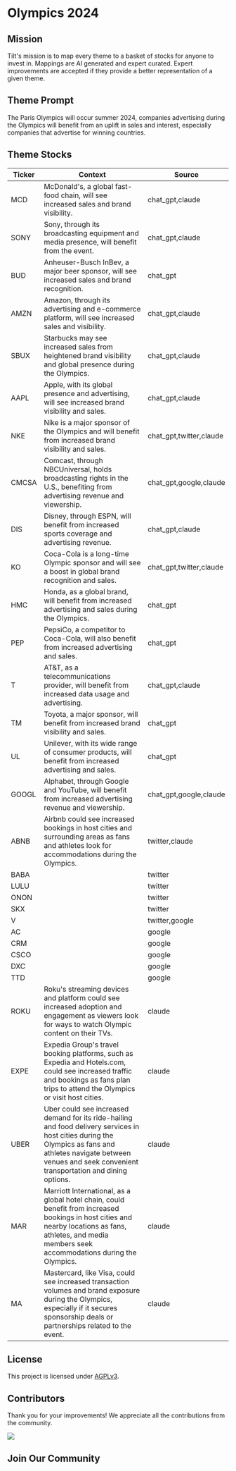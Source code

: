 <!--[[[cog
import cog
import json
with open('config.json') as file:
  config = json.load(file)
  cog.outl(f"# {config['name'].title()}")
]]]-->
# Olympics 2024
<!--//[[[end]]]-->

## Mission

Tilt's mission is to map every theme to a basket of stocks for anyone to invest in. Mappings are AI generated and expert curated.
Expert improvements are accepted if they provide a better representation of a given theme.

## Theme Prompt
<!--[[[cog
import cog
import json
with open('config.json') as file:
  config = json.load(file)
  cog.outl(config['prompt'])
]]]-->
The Paris Olympics will occur summer 2024, companies advertising during the Olympics will benefit from an uplift in sales and interest, especially companies that advertise for winning countries.
<!--[[[end]]]-->

## Theme Stocks

<!--[[[cog
import cog
import csv
import json

with open('context.json') as file:
  contexts = json.load(file)

def _get_context_str_for_ticker(ticker):
  try:
    context = contexts[ticker]
    context_str = context['chat_gpt'] or context['claude'] or ""
  except KeyError:
    context_str = ""

  return context_str

cog.outl("| Ticker  | Context | Source |")
cog.outl("| ------- | ---- | ---- |")

with open('theme.csv') as file:
  reader = csv.reader(file)
  next(reader) # skip the header
  for row in reader:
    context_str = _get_context_str_for_ticker(row[0])
    cog.outl(f"| {row[0]} | {context_str} | {row[1]} |")
]]]-->
| Ticker  | Context | Source |
| ------- | ---- | ---- |
| MCD | McDonald's, a global fast-food chain, will see increased sales and brand visibility. | chat_gpt,claude |
| SONY | Sony, through its broadcasting equipment and media presence, will benefit from the event. | chat_gpt,claude |
| BUD | Anheuser-Busch InBev, a major beer sponsor, will see increased sales and brand recognition. | chat_gpt |
| AMZN | Amazon, through its advertising and e-commerce platform, will see increased sales and visibility. | chat_gpt,claude |
| SBUX | Starbucks may see increased sales from heightened brand visibility and global presence during the Olympics. | chat_gpt,claude |
| AAPL | Apple, with its global presence and advertising, will see increased brand visibility and sales. | chat_gpt,claude |
| NKE | Nike is a major sponsor of the Olympics and will benefit from increased brand visibility and sales. | chat_gpt,twitter,claude |
| CMCSA | Comcast, through NBCUniversal, holds broadcasting rights in the U.S., benefiting from advertising revenue and viewership. | chat_gpt,google,claude |
| DIS | Disney, through ESPN, will benefit from increased sports coverage and advertising revenue. | chat_gpt,claude |
| KO | Coca-Cola is a long-time Olympic sponsor and will see a boost in global brand recognition and sales. | chat_gpt,twitter,claude |
| HMC | Honda, as a global brand, will benefit from increased advertising and sales during the Olympics. | chat_gpt |
| PEP | PepsiCo, a competitor to Coca-Cola, will also benefit from increased advertising and sales. | chat_gpt |
| T | AT&T, as a telecommunications provider, will benefit from increased data usage and advertising. | chat_gpt,claude |
| TM | Toyota, a major sponsor, will benefit from increased brand visibility and sales. | chat_gpt |
| UL | Unilever, with its wide range of consumer products, will benefit from increased advertising and sales. | chat_gpt |
| GOOGL | Alphabet, through Google and YouTube, will benefit from increased advertising revenue and viewership. | chat_gpt,google,claude |
| ABNB | Airbnb could see increased bookings in host cities and surrounding areas as fans and athletes look for accommodations during the Olympics. | twitter,claude |
| BABA |  | twitter |
| LULU |  | twitter |
| ONON |  | twitter |
| SKX |  | twitter |
| V |  | twitter,google |
| AC |  | google |
| CRM |  | google |
| CSCO |  | google |
| DXC |  | google |
| TTD |  | google |
| ROKU | Roku's streaming devices and platform could see increased adoption and engagement as viewers look for ways to watch Olympic content on their TVs. | claude |
| EXPE | Expedia Group's travel booking platforms, such as Expedia and Hotels.com, could see increased traffic and bookings as fans plan trips to attend the Olympics or visit host cities. | claude |
| UBER | Uber could see increased demand for its ride-hailing and food delivery services in host cities during the Olympics as fans and athletes navigate between venues and seek convenient transportation and dining options. | claude |
| MAR | Marriott International, as a global hotel chain, could benefit from increased bookings in host cities and nearby locations as fans, athletes, and media members seek accommodations during the Olympics. | claude |
| MA | Mastercard, like Visa, could see increased transaction volumes and brand exposure during the Olympics, especially if it secures sponsorship deals or partnerships related to the event. | claude |
<!--[[[end]]]-->

## License

<p>
This project is licensed under <a href="./LICENSE">AGPLv3</a>.
</p>


## Contributors

Thank you for your improvements! We appreciate all the contributions from the community.

<!--[[[cog
import cog
import json
with open('config.json') as file:
  config = json.load(file)
  repo = config['github_repo'].lower()
  cog.outl(f'<a href="https://github.com/gettilt/{repo}/graphs/contributors">')
  cog.outl(f'  <img src="https://contrib.rocks/image?repo=gettilt/{repo}" />')
  cog.outl('</a>')
]]]-->
<a href="https://github.com/gettilt/olympics-2024/graphs/contributors">
  <img src="https://contrib.rocks/image?repo=gettilt/olympics-2024" />
</a>
<!--[[[end]]]-->

## Join Our Community

<a href="https://discord.gg/4vYMhRpaMY" target="_blank">
<img src="https://discord.com/api/guilds/1179775688421683220/widget.png?style=banner3" alt="">
</a>
